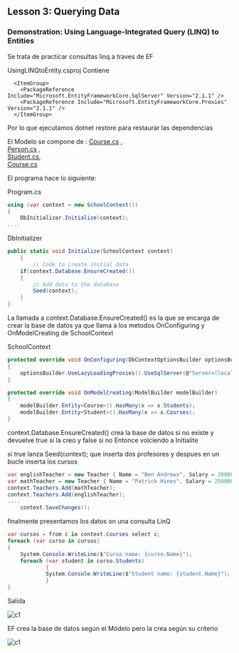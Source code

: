 ## Lesson 3: Querying Data

### Demonstration: Using Language-Integrated Query (LINQ) to Entities


Se trata de practicar consultas linq a traves de EF


UsingLINQtoEntity.csproj
Contiene
```
  <ItemGroup>
    <PackageReference Include="Microsoft.EntityFrameworkCore.SqlServer" Version="2.1.1" />
    <PackageReference Include="Microsoft.EntityFrameworkCore.Proxies" Version="2.1.1" />
  </ItemGroup>
```

Por lo que ejecutamos dotnet restore para restaurar las dependencias

El Modelo se compone de :
[Course.cs](Models/Course.cs) ,   
[Person.cs](Models/Person.cs) ,   
[Student.cs](Models/Student.cs),   
[Course.cs](Models/Teacher.cs) 


El programa hace lo siguiente:

Program.cs
```c#
using (var context = new SchoolContext())
{
    DbInitializer.Initialize(context);
....
```

DbInitializer  

```c#
public static void Initialize(SchoolContext context)
    {
        // Code to create initial data
    if(context.Database.EnsureCreated())
    {
        // Add data to the database
        Seed(context);
    }
}
```

La llamada a  context.Database.EnsureCreated() es la que se encarga de crear la base de datos 
ya que llama a los metodos  OnConfiguring y OnModelCreating de SchoolContext  

SchoolContext  
```c#
protected override void OnConfiguring(DbContextOptionsBuilder optionsBuilder)
{ 
    optionsBuilder.UseLazyLoadingProxies().UseSqlServer(@"Server=(localDB)\.;Database=SchoolDBMod2DemoLinq;Trusted_Connection=True;");
}

protected override void OnModelCreating(ModelBuilder modelBuilder)
{
    modelBuilder.Entity<Course>().HasMany(x => x.Students);
    modelBuilder.Entity<Student>().HasMany(x => x.Courses);
}
```


context.Database.EnsureCreated() crea la base de datos si no existe y devuelve true si la creo y false si no
Entonce volciendo a Initialite

si true lanza Seed(context); que inserta dos profesores y despues en un bucle inserta los cursos
```c#
var englishTeacher = new Teacher { Name = "Ben Andrews", Salary = 200000, };
var mathTeacher = new Teacher { Name = "Patrick Hines", Salary = 250000, };
context.Teachers.Add(mathTeacher);
context.Teachers.Add(englishTeacher);
....
    context.SaveChanges();
```

finalmente presentamos los datos on una consulta LinQ
```c#
var cursos = from c in context.Courses select c;
foreach (var curso in cursos)
{
    System.Console.WriteLine($"Curso name: {curso.Name}");
    foreach (var student in curso.Students)
            {
            System.Console.WriteLine($"Student name: {student.Name}");
            }          
}
```` 

Salida

![c1](imagenes/c1.PNG)

EF crea la base de datos según el Módelo pero la crea según su criterio

![c1](imagenes/c2.PNG)


